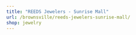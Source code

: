 ```yaml
---
title: "REEDS Jewelers - Sunrise Mall"
url: /brownsville/reeds-jewelers-sunrise-mall/
shop: jewelry
---
```

